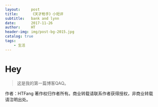 ```yaml
---
layout:     post                    
title:      《天才枪手》小短评 
subtitle:   bank and lynn
date:       2017-11-26            
author:     HT                     
header-img: img/post-bg-2015.jpg    
catalog: true                       
tags:                               
    - 生活
---
```


# Hey
>这是我的第一篇博客QAQ。

作者：HTFang
著作权归作者所有。商业转载请联系作者获得授权，非商业转载请注明出处。
